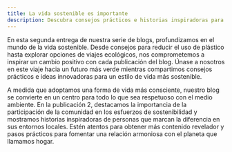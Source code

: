 ```yaml
---
title: La vida sostenible es importante
description: Descubra consejos prácticos e historias inspiradoras para un estilo de vida sostenible, desde la reducción del uso de plástico hasta viajes ecológicos, y únase al viaje hacia un futuro más verde.
---
```


En esta segunda entrega de nuestra serie de blogs, profundizamos en el mundo de la vida sostenible. Desde consejos para reducir el uso de plástico hasta explorar opciones de viajes ecológicos, nos comprometemos a inspirar un cambio positivo con cada publicación del blog. Únase a nosotros en este viaje hacia un futuro más verde mientras compartimos consejos prácticos e ideas innovadoras para un estilo de vida más sostenible.

A medida que adoptamos una forma de vida más consciente, nuestro blog se convierte en un centro para todo lo que sea respetuoso con el medio ambiente. En la publicación 2, destacamos la importancia de la participación de la comunidad en los esfuerzos de sostenibilidad y mostramos historias inspiradoras de personas que marcan la diferencia en sus entornos locales. Estén atentos para obtener más contenido revelador y pasos prácticos para fomentar una relación armoniosa con el planeta que llamamos hogar.
